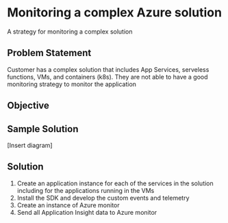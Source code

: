 # Monitoring a complex Azure solution

A strategy for monitoring a complex solution

## Problem Statement

Customer has a complex solution that includes App Services, serveless functions, VMs, and containers (k8s). They are not able to have a good monitoring strategy to monitor the application

## Objective

## Sample Solution

[Insert diagram]

## Solution

1) Create an application instance for each of the services in the solution including for the applications running in the VMs
2) Install the SDK and develop the custom events and telemetry
3) Create an instance of Azure monitor
4) Send all Application Insight data to Azure monitor
